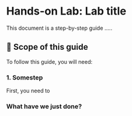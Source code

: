 # **Hands-on Lab: Lab title**

This document is a step-by-step guide .....

## 🎯 **Scope of this guide**


To follow this guide, you will need:



### **1. Somestep**


First, you need to 

### **What have we just done?**
